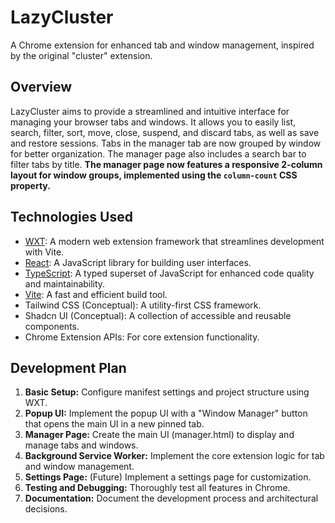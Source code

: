 # LazyCluster

A Chrome extension for enhanced tab and window management, inspired by the original "cluster" extension.

## Overview

LazyCluster aims to provide a streamlined and intuitive interface for managing your browser tabs and windows. It allows you to easily list, search, filter, sort, move, close, suspend, and discard tabs, as well as save and restore sessions. Tabs in the manager tab are now grouped by window for better organization. The manager page also includes a search bar to filter tabs by title.
**The manager page now features a responsive 2-column layout for window groups, implemented using the `column-count` CSS property.**

## Technologies Used

- [WXT](https://wxt.dev/): A modern web extension framework that streamlines development with Vite.
- [React](https://react.dev/): A JavaScript library for building user interfaces.
- [TypeScript](https://www.typescriptlang.org/): A typed superset of JavaScript for enhanced code quality and maintainability.
- [Vite](https://vitejs.dev/): A fast and efficient build tool.
- Tailwind CSS (Conceptual): A utility-first CSS framework.
- Shadcn UI (Conceptual): A collection of accessible and reusable components.
- Chrome Extension APIs: For core extension functionality.

## Development Plan

1.  **Basic Setup:** Configure manifest settings and project structure using WXT.
2.  **Popup UI:** Implement the popup UI with a "Window Manager" button that opens the main UI in a new pinned tab.
3.  **Manager Page:** Create the main UI (manager.html) to display and manage tabs and windows.
4.  **Background Service Worker:** Implement the core extension logic for tab and window management.
5.  **Settings Page:** (Future) Implement a settings page for customization.
6.  **Testing and Debugging:** Thoroughly test all features in Chrome.
7.  **Documentation:** Document the development process and architectural decisions.
